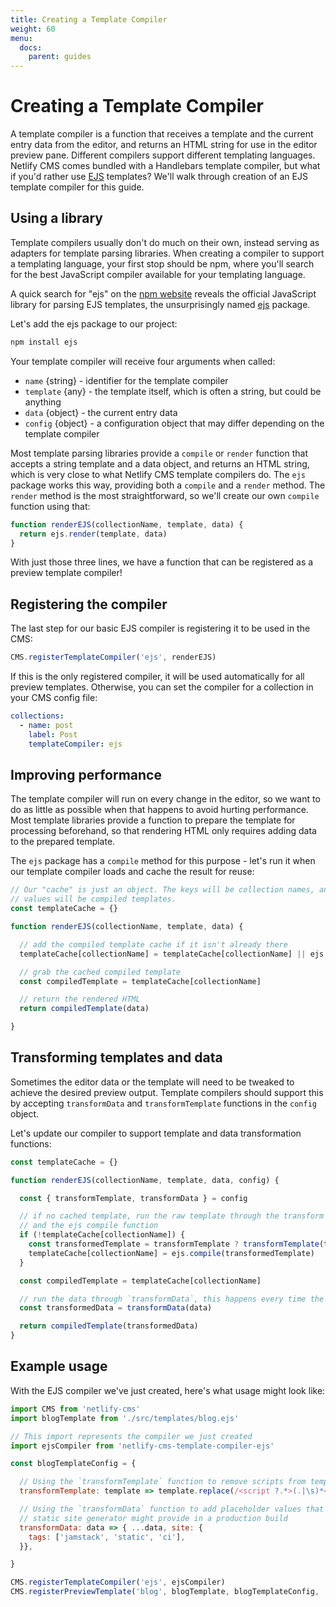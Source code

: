 ```yaml
---
title: Creating a Template Compiler
weight: 60
menu:
  docs:
    parent: guides
---
```


# Creating a Template Compiler

A template compiler is a function that receives a template and the current entry data from the
editor, and returns an HTML string for use in the editor preview pane. Different compilers support
different templating languages. Netlify CMS comes bundled with a Handlebars template compiler, but
what if you'd rather use [EJS](http://ejs.co/) templates? We'll walk through creation of an EJS
template compiler for this guide.

## Using a library

Template compilers usually don't do much on their own, instead serving as adapters for
template parsing libraries. When creating a compiler to support a templating language, your first stop
should be npm, where you'll search for the best JavaScript compiler available for your templating
language.

A quick search for "ejs" on the [npm website](https://www.npmjs.com/search?q=ejs) reveals the
official JavaScript library for parsing EJS templates, the unsurprisingly named
[ejs](https://www.npmjs.com/package/ejs) package.

Let's add the ejs package to our project:

```bash
npm install ejs
```

Your template compiler will receive four arguments when called:

- `name` {string} - identifier for the template compiler
- `template` {any} - the template itself, which is often a string, but could be anything
- `data` {object} - the current entry data
- `config` {object} - a configuration object that may differ depending on the template compiler

Most template parsing libraries provide a `compile` or `render` function that accepts a string
template and a data object, and returns an HTML string, which is very close to what Netlify CMS
template compilers do. The `ejs` package works this way, providing both a `compile` and a
`render` method. The `render` method is the most straightforward, so we'll create our own `compile`
function using that:

```js
function renderEJS(collectionName, template, data) {
  return ejs.render(template, data)
}
```

With just those three lines, we have a function that can be registered as a preview template
compiler!

## Registering the compiler

The last step for our basic EJS compiler is registering it to be used in the CMS:

```js
CMS.registerTemplateCompiler('ejs', renderEJS)
```

If this is the only registered compiler, it will be used automatically for all preview templates.
Otherwise, you can set the compiler for a collection in your CMS config file:

```yaml
collections:
  - name: post
    label: Post
    templateCompiler: ejs
```

## Improving performance

The template compiler will run on every change in the editor, so we want to do as little as possible
when that happens to avoid hurting performance. Most template libraries provide a function to
prepare the template for processing beforehand, so that rendering HTML only requires adding data to
the prepared template.

The `ejs` package has a `compile` method for this purpose - let's run it when our template compiler
loads and cache the result for reuse:

```js
// Our "cache" is just an object. The keys will be collection names, and the
// values will be compiled templates.
const templateCache = {}

function renderEJS(collectionName, template, data) {

  // add the compiled template cache if it isn't already there
  templateCache[collectionName] = templateCache[collectionName] || ejs.compile(template)

  // grab the cached compiled template
  const compiledTemplate = templateCache[collectionName]

  // return the rendered HTML
  return compiledTemplate(data)

}
```

## Transforming templates and data

Sometimes the editor data or the template will need to be tweaked to achieve the desired preview
output. Template compilers should support this by accepting `transformData` and `transformTemplate`
functions in the `config` object.

Let's update our compiler to support template and data transformation functions:

```js
const templateCache = {}

function renderEJS(collectionName, template, data, config) {

  const { transformTemplate, transformData } = config

  // if no cached template, run the raw template through the transform function
  // and the ejs compile function
  if (!templateCache[collectionName]) {
    const transformedTemplate = transformTemplate ? transformTemplate(template) : template
    templateCache[collectionName] = ejs.compile(transformedTemplate)
  }

  const compiledTemplate = templateCache[collectionName]

  // run the data through `transformData`, this happens every time the compiler is called
  const transformedData = transformData(data)

  return compiledTemplate(transformedData)
}
```

## Example usage

With the EJS compiler we've just created, here's what usage might look like:

```js
import CMS from 'netlify-cms'
import blogTemplate from './src/templates/blog.ejs'

// This import represents the compiler we just created
import ejsCompiler from 'netlify-cms-template-compiler-ejs'

const blogTemplateConfig = {

  // Using the `transformTemplate` function to remove scripts from templates
  transformTemplate: template => template.replace(/<script ?.*>(.|\s)*<\/script>/g, ''),

  // Using the `transformData` function to add placeholder values that a
  // static site generator might provide in a production build
  transformData: data => { ...data, site: {
    tags: ['jamstack', 'static', 'ci'],
  }},

}

CMS.registerTemplateCompiler('ejs', ejsCompiler)
CMS.registerPreviewTemplate('blog', blogTemplate, blogTemplateConfig, 'ejs')
```
